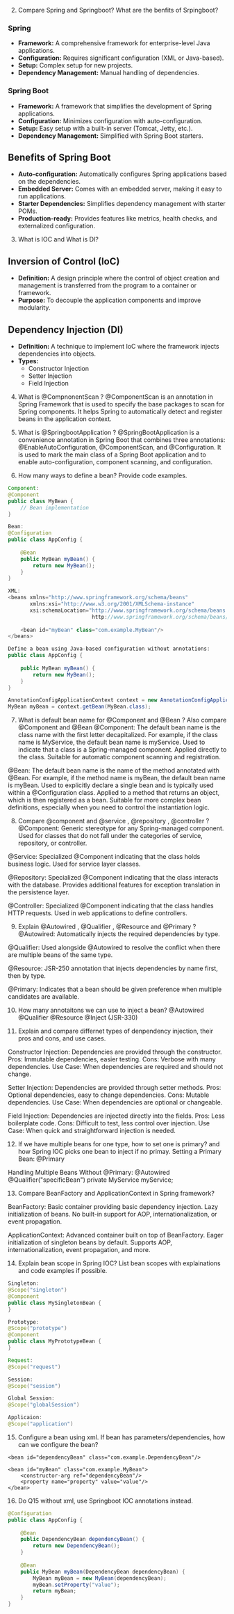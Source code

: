 2.  Compare Spring and Springboot? What are the benfits of Srpingboot?
### Spring
- **Framework:** A comprehensive framework for enterprise-level Java applications.
- **Configuration:** Requires significant configuration (XML or Java-based).
- **Setup:** Complex setup for new projects.
- **Dependency Management:** Manual handling of dependencies.

### Spring Boot
- **Framework:** A framework that simplifies the development of Spring applications.
- **Configuration:** Minimizes configuration with auto-configuration.
- **Setup:** Easy setup with a built-in server (Tomcat, Jetty, etc.).
- **Dependency Management:** Simplified with Spring Boot starters.

## Benefits of Spring Boot
- **Auto-configuration:** Automatically configures Spring applications based on the dependencies.
- **Embedded Server:** Comes with an embedded server, making it easy to run applications.
- **Starter Dependencies:** Simplifies dependency management with starter POMs.
- **Production-ready:** Provides features like metrics, health checks, and externalized configuration.

3.  What is IOC and What is DI?
## Inversion of Control (IoC)
- **Definition:** A design principle where the control of object creation and management is transferred from the program to a container or framework.
- **Purpose:** To decouple the application components and improve modularity.

## Dependency Injection (DI)
- **Definition:** A technique to implement IoC where the framework injects dependencies into objects.
- **Types:**
  - Constructor Injection
  - Setter Injection
  - Field Injection

4.  What is  @CompnonentScan ?
@ComponentScan is an annotation in Spring Framework that is used to specify the base packages to scan for Spring components. It helps Spring to automatically detect and register beans in the application context.

5.  What is  @SpringbootApplication ?
@SpringBootApplication is a convenience annotation in Spring Boot that combines three annotations: @EnableAutoConfiguration, @ComponentScan, and @Configuration. It is used to mark the main class of a Spring Boot application and to enable auto-configuration, component scanning, and configuration.

6.  How many ways to define a bean? Provide code examples.
``` java
Component:
@Component
public class MyBean {
    // Bean implementation
}

Bean:
@Configuration
public class AppConfig {
    
    @Bean
    public MyBean myBean() {
        return new MyBean();
    }
}

XML:
<beans xmlns="http://www.springframework.org/schema/beans"
       xmlns:xsi="http://www.w3.org/2001/XMLSchema-instance"
       xsi:schemaLocation="http://www.springframework.org/schema/beans
                           http://www.springframework.org/schema/beans/spring-beans.xsd">
    
    <bean id="myBean" class="com.example.MyBean"/>
</beans>

Define a bean using Java-based configuration without annotations:
public class AppConfig {
    
    public MyBean myBean() {
        return new MyBean();
    }
}

AnnotationConfigApplicationContext context = new AnnotationConfigApplicationContext(AppConfig.class);
MyBean myBean = context.getBean(MyBean.class);

```
7.  What is default bean name for  @Component  and  @Bean ? Also compare  @Component  and  @Bean
@Component: The default bean name is the class name with the first letter decapitalized. For example, if the class name is MyService, the default bean name is myService.
Used to indicate that a class is a Spring-managed component.
Applied directly to the class.
Suitable for automatic component scanning and registration.

@Bean: The default bean name is the name of the method annotated with @Bean. For example, if the method name is myBean, the default bean name is myBean.
Used to explicitly declare a single bean and is typically used within a @Configuration class.
Applied to a method that returns an object, which is then registered as a bean.
Suitable for more complex bean definitions, especially when you need to control the instantiation logic.

8.  Compare  @component  and  @service , @repository ,  @controller ?
@Component:
Generic stereotype for any Spring-managed component.
Used for classes that do not fall under the categories of service, repository, or controller.

@Service:
Specialized @Component indicating that the class holds business logic.
Used for service layer classes.

@Repository:
Specialized @Component indicating that the class interacts with the database.
Provides additional features for exception translation in the persistence layer.

@Controller:
Specialized @Component indicating that the class handles HTTP requests.
Used in web applications to define controllers.

9.  Explain  @Autowired ,  @Qualifier  ,  @Resource  and  @Primary ?
@Autowired:
Automatically injects the required dependencies by type.

@Qualifier:
Used alongside @Autowired to resolve the conflict when there are multiple beans of the same type.

@Resource:
JSR-250 annotation that injects dependencies by name first, then by type.

@Primary:
Indicates that a bean should be given preference when multiple candidates are available.

10.  How many annotaitons we can use to inject a bean?
@Autowired
@Qualifier
@Resource
@Inject (JSR-330)

11.  Explain and compare differnet types of denpendency injection, their pros and cons, and use cases.

Constructor Injection:
Dependencies are provided through the constructor.
Pros: Immutable dependencies, easier testing.
Cons: Verbose with many dependencies.
Use Case: When dependencies are required and should not change.

Setter Injection:
Dependencies are provided through setter methods.
Pros: Optional dependencies, easy to change dependencies.
Cons: Mutable dependencies.
Use Case: When dependencies are optional or changeable.

Field Injection:
Dependencies are injected directly into the fields.
Pros: Less boilerplate code.
Cons: Difficult to test, less control over injection.
Use Case: When quick and straightforward injection is needed.

12.  If we have multiple beans for one type, how to set one is primary? and how Spring IOC picks one bean to inject if no primay.
Setting a Primary Bean:
@Primary

Handling Multiple Beans Without @Primary:
@Autowired
@Qualifier("specificBean")
private MyService myService;

13.  Compare BeanFactory and ApplicationContext in Spring framework?

BeanFactory:
Basic container providing basic dependency injection.
Lazy initialization of beans.
No built-in support for AOP, internationalization, or event propagation.

ApplicationContext:
Advanced container built on top of BeanFactory.
Eager initialization of singleton beans by default.
Supports AOP, internationalization, event propagation, and more.

14.  Explain bean scope in Spring IOC?  List bean scopes with explainations and code examples if possible.
```java
Singleton:
@Scope("singleton")
@Component
public class MySingletonBean {
}

Prototype:
@Scope("prototype")
@Component
public class MyPrototypeBean {
}

Request:
@Scope("request")

Session:
@Scope("session")

Global Session:
@Scope("globalSession")

Applicaion:
@Scope("application")

```
15.  Configure a bean using xml. If bean has parameters/dependencies, how can we configure the bean? 
<beans xmlns="http://www.springframework.org/schema/beans"
       xmlns:xsi="http://www.w3.org/2001/XMLSchema-instance"
       xsi:schemaLocation="http://www.springframework.org/schema/beans
                           http://www.springframework.org/schema/beans/spring-beans.xsd">
    
    <bean id="dependencyBean" class="com.example.DependencyBean"/>
    
    <bean id="myBean" class="com.example.MyBean">
        <constructor-arg ref="dependencyBean"/>
        <property name="property" value="value"/>
    </bean>
</beans>

16.  Do Q15 without xml, use Springboot IOC annotations instead.
```java
@Configuration
public class AppConfig {
    
    @Bean
    public DependencyBean dependencyBean() {
        return new DependencyBean();
    }
    
    @Bean
    public MyBean myBean(DependencyBean dependencyBean) {
        MyBean myBean = new MyBean(dependencyBean);
        myBean.setProperty("value");
        return myBean;
    }
}
```